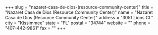+++
slug = "nazaret-casa-de-dios-(resource-community-center)"
title = "Nazaret Casa de Dios (Resource Community Center)"
name = "Nazaret Casa de Dios (Resource Community Center)"
address = "3051 Lions Ct."
city = "Kissimmee"
state = "FL"
postal = "34744"
website = ""
phone = "407-442-9861"
fax = ""
+++
